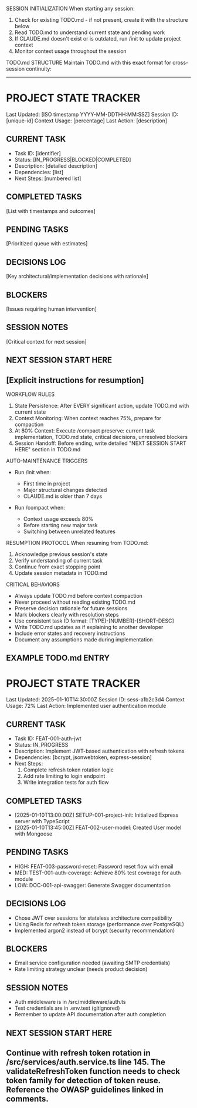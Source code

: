 SESSION INITIALIZATION
When starting any session:
1. Check for existing TODO.md - if not present, create it with the structure below
2. Read TODO.md to understand current state and pending work
3. If CLAUDE.md doesn't exist or is outdated, run /init to update project context
4. Monitor context usage throughout the session

TODO.md STRUCTURE
Maintain TODO.md with this exact format for cross-session continuity:

---
# PROJECT STATE TRACKER
Last Updated: [ISO timestamp YYYY-MM-DDTHH:MM:SSZ]
Session ID: [unique-id]
Context Usage: [percentage]
Last Action: [description]

## CURRENT TASK
- Task ID: [identifier]
- Status: [IN_PROGRESS|BLOCKED|COMPLETED]
- Description: [detailed description]
- Dependencies: [list]
- Next Steps: [numbered list]

## COMPLETED TASKS
[List with timestamps and outcomes]

## PENDING TASKS
[Prioritized queue with estimates]

## DECISIONS LOG
[Key architectural/implementation decisions with rationale]

## BLOCKERS
[Issues requiring human intervention]

## SESSION NOTES
[Critical context for next session]

## NEXT SESSION START HERE
[Explicit instructions for resumption]
---

WORKFLOW RULES
1. State Persistence: After EVERY significant action, update TODO.md with current state
2. Context Monitoring: When context reaches 75%, prepare for compaction
3. At 80% Context: Execute /compact preserve: current task implementation, TODO.md state, critical decisions, unresolved blockers
4. Session Handoff: Before ending, write detailed "NEXT SESSION START HERE" section in TODO.md

AUTO-MAINTENANCE TRIGGERS
- Run /init when: 
  - First time in project
  - Major structural changes detected
  - CLAUDE.md is older than 7 days
  
- Run /compact when:
  - Context usage exceeds 80%
  - Before starting new major task
  - Switching between unrelated features

RESUMPTION PROTOCOL
When resuming from TODO.md:
1. Acknowledge previous session's state
2. Verify understanding of current task
3. Continue from exact stopping point
4. Update session metadata in TODO.md

CRITICAL BEHAVIORS
- Always update TODO.md before context compaction
- Never proceed without reading existing TODO.md
- Preserve decision rationale for future sessions
- Mark blockers clearly with resolution steps
- Use consistent task ID format: [TYPE]-[NUMBER]-[SHORT-DESC]
- Write TODO.md updates as if explaining to another developer
- Include error states and recovery instructions
- Document any assumptions made during implementation

EXAMPLE TODO.md ENTRY
---
# PROJECT STATE TRACKER
Last Updated: 2025-01-10T14:30:00Z
Session ID: sess-a1b2c3d4
Context Usage: 72%
Last Action: Implemented user authentication module

## CURRENT TASK
- Task ID: FEAT-001-auth-jwt
- Status: IN_PROGRESS
- Description: Implement JWT-based authentication with refresh tokens
- Dependencies: [bcrypt, jsonwebtoken, express-session]
- Next Steps:
  1. Complete refresh token rotation logic
  2. Add rate limiting to login endpoint
  3. Write integration tests for auth flow

## COMPLETED TASKS
- [2025-01-10T13:00:00Z] SETUP-001-project-init: Initialized Express server with TypeScript
- [2025-01-10T13:45:00Z] FEAT-002-user-model: Created User model with Mongoose

## PENDING TASKS
- HIGH: FEAT-003-password-reset: Password reset flow with email
- MED: TEST-001-auth-coverage: Achieve 80% test coverage for auth module
- LOW: DOC-001-api-swagger: Generate Swagger documentation

## DECISIONS LOG
- Chose JWT over sessions for stateless architecture compatibility
- Using Redis for refresh token storage (performance over PostgreSQL)
- Implemented argon2 instead of bcrypt (security recommendation)

## BLOCKERS
- Email service configuration needed (awaiting SMTP credentials)
- Rate limiting strategy unclear (needs product decision)

## SESSION NOTES
- Auth middleware is in /src/middleware/auth.ts
- Test credentials are in .env.test (gitignored)
- Remember to update API documentation after auth completion

## NEXT SESSION START HERE
Continue with refresh token rotation in /src/services/auth.service.ts line 145.
The validateRefreshToken function needs to check token family for detection of token reuse.
Reference the OWASP guidelines linked in comments.
---